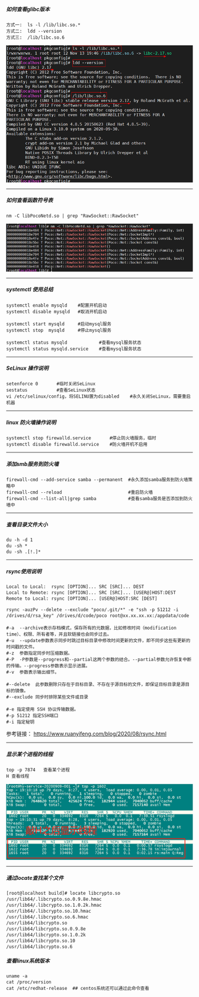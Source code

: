 





##### 如何查看glibc版本

```shell
方式一:  ls -l /lib/libc.so.*
方式二:  ldd --version
方式三:  /lib/libc.so.6
```

![image-20201223223659783](pic/image-20201223223659783.png)

-----------------------------------------

##### 如何查看函数符号表

```shell
nm -C libPocoNetd.so | grep "RawSocket::RawSocket"
```

![image-20201223224935289](pic/image-20201223224935289.png)

-----------------------

##### systemctl 使用总结

```shell
systemctl enable mysqld    #配置开机启动
systemctl disable mysqld   #取消开机启动

systemctl start mysqld     #启动mysql服务
systemctl stop  mysqld     #停止mysql服务

systemctl status mysqld            #查看mysql服务状态
systemctl status mysqld.service    #查看mysql服务状态
```

-------------------------------------------

##### SeLinux 操作说明

```shell
setenforce 0       #临时关闭SeLinux
sestatus           #查看SeLinux状态
vi /etc/selinux/config，将SELINU置为disabled    #永久关闭SeLinux，需要重启机器 
```

-----------------------------

##### linux 防火墙操作说明

```shell
systemctl stop firewalld.service       #停止防火墙服务，临时
systemctl disable firewalld.service    #防火墙开机不启用
```

------------------------------

##### 添加smb服务到防火墙

```shell
firewall-cmd --add-service samba --permanent  #永久添加samba服务到防火墙策略中
firewall-cmd --reload                         #重启防火墙
firewall-cmd --list-all|grep samba            #查看samba服务是否添加到防火墙中
```

---------------------

##### 查看目录文件大小

```shell
du -h -d 1
du -sh *
du -sh .[!.]*
```

-----------------

##### rsync使用说明

```shell
Local to Local:  rsync [OPTION]... SRC [SRC]... DEST
Local to Remote: rsync [OPTION]... SRC [SRC]... [USER@]HOST:DEST
Remote to Local: rsync [OPTION]... [USER@]HOST:SRC [DEST]
```

```shell
rsync -auzPv --delete --exclude "poco/.git/*" -e "ssh -p 51212 -i /drives/d/rsa_key" /drives/d/code/poco root@xx.xx.xx.xx:/appdata/code

#-a  --archive表示存档模式，保存所有的元数据，比如修改时间（modification time）、权限、所有者等，并且软链接也会同步过去。
#-u  --update参数表示同步时跳过目标目录中修改时间更新的文件，即不同步这些有更新的时间戳的文件。
#-z  参数指定同步时压缩数据。
#-P  -P参数是--progress和--partial这两个参数的结合。--partial参数允许恢复中断的传输。--progress参数表示显示进展。
#-v  参数表示输出细节。

#--delete  此参数删除只存在于目标目录、不存在于源目标的文件，即保证目标目录是源目标的镜像。
#--exclude 同步时排除某些文件或目录

#-e 指定使用 SSH 协议传输数据。
#-p 51212 指定SSH端口
#-i 指定秘钥
```

参考链接：  https://www.ruanyifeng.com/blog/2020/08/rsync.html

-------------------------

##### 显示某个进程的线程

```shell
top -p 7874   查看某个进程
H 查看线程
```

![image-20210114191200612](pic/image-20210114191200612.png)

-------------------------
##### 通过locate查找某个文件
```shell
[root@localhost build]# locate libcrypto.so
/usr/lib64/.libcrypto.so.0.9.8e.hmac
/usr/lib64/.libcrypto.so.1.0.2k.hmac
/usr/lib64/.libcrypto.so.10.hmac
/usr/lib64/.libcrypto.so.6.hmac
/usr/lib64/libcrypto.so
/usr/lib64/libcrypto.so.0.9.8e
/usr/lib64/libcrypto.so.1.0.2k
/usr/lib64/libcrypto.so.10
/usr/lib64/libcrypto.so.6
```

##### 查看linux系统版本

```shell
uname -a
cat /proc/version
cat /etc/redhat-release  ## centos系统还可以通过此命令查看
```

